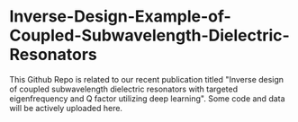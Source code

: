 # Inverse-Design-Example-of-Coupled-Subwavelength-Dielectric-Resonators
This Github Repo is related to our recent publication titled "Inverse design of coupled subwavelength dielectric resonators with targeted eigenfrequency and Q factor utilizing deep learning". 
Some code and data will be actively uploaded here.
